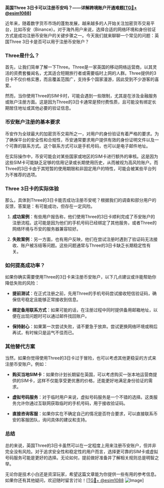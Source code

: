 **英国Three 3日卡可以注册币安吗？——详解跨境账户开通难题[[TG💪+ @esim1088](https://t.me/s/esim1088)]**

近年来，随着数字货币市场的蓬勃发展，越来越多的人开始关注加密货币交易平台，比如币安（Binance）。对于海外用户来说，选择合适的网络环境和身份验证方式是成功注册币安账户的关键步骤之一。今天我们就来聊聊一个常见的问题：英国Three 3日卡是否可以用于注册币安账户？

### Three是什么？
首先，让我们简单了解一下Three。Three是一家英国的移动网络运营商，以其灵活的资费套餐闻名，尤其适合短期旅行者或需要临时上网的人群。Three提供的3日卡不仅价格实惠，而且覆盖范围广，支持多个国家漫游，因此受到不少游客的喜爱。

然而，当你使用Three的SIM卡时，可能会遇到一些限制，尤其是在涉及金融服务或账户注册方面。这是因为Three的3日卡通常是预付费性质，且可能没有绑定长期居住地址或其他必要的验证信息。

### 币安账户注册的基本要求
币安作为全球最大的加密货币交易所之一，对用户的身份验证有着严格的要求。为了确保平台的安全性和合规性，币安通常要求用户提供有效的身份证明文件以及一个可靠的联系方式。这个联系方式可以是手机号码，也可以是电子邮件地址。

在实际操作中，币安可能会对某些国家或地区的SIM卡进行额外的审核。这是因为这些SIM卡可能缺乏足够的信用记录或长期使用历史，从而被视为高风险账户。而Three的3日卡由于其短暂的使用期限和非固定用户的特性，可能会被某些平台列为不推荐的选项。

### Three 3日卡的实际体验
那么，具体到Three的3日卡能否成功注册币安呢？根据我们的调查和部分用户的反馈，答案是：有可能成功，但存在一定风险。

1. **成功案例**：有些用户报告称，他们使用Three的3日卡顺利完成了币安账户的注册流程。这可能是因为他们的手机号码已经绑定了其他服务，或者Three的网络环境与币安的服务器兼容较好。
   
2. **失败案例**：另一方面，也有用户反映，他们在尝试注册时遇到了验证码无法接收、账户被冻结等问题。这些问题通常与Three的3日卡缺乏长期稳定性有关。

### 如何提高成功率？
如果你确实需要使用Three的3日卡来注册币安账户，以下几点建议或许能帮助你降低失败的风险：

- **提前测试**：在正式注册之前，先用Three的手机号码尝试接收短信验证码，确保信号稳定且能够正常接收到信息。
  
- **绑定备用联系方式**：如果可能的话，在注册过程中同时提供备用邮箱地址，以便在出现问题时可以通过邮件找回账户。

- **保持耐心**：如果第一次尝试失败，请不要急于放弃。尝试更换网络环境或稍后再试，有时候只是运气不佳而已。

### 其他替代方案
当然，如果你觉得使用Three的3日卡过于冒险，也可以考虑其他更稳妥的方式来注册币安账户。例如：

- **购买当地SIM卡**：如果你计划长期留在英国，可以考虑购买一张本地运营商提供的SIM卡，这样不仅能享受更优惠的价格，还能更好地满足身份验证的需求。

- **虚拟号码服务**：对于临时用户来说，虚拟号码服务是一个不错的选择。这类服务允许你通过互联网获取临时的手机号码，用于接收验证码。

- **直接咨询客服**：如果你实在不确定自己的情况是否符合要求，可以直接联系币安的客服团队，询问具体的建议和支持。

### 总结
总的来说，英国Three的3日卡虽然可以在一定程度上用来注册币安账户，但并非完全没有风险。对于追求安全性和稳定性的用户而言，选择更可靠的SIM卡或虚拟号码服务可能是更好的选择。无论如何，提前做好准备并了解相关规则总是明智之举。

无论你是技术小白还是资深玩家，希望这篇文章能为你提供一些有用的参考信息。如果你还有其他疑问，欢迎随时留言讨论！[[TG💪+ @esim1088](https://t.me/s/esim1088) ![Image](https://i.postimg.cc/4NQfJmqS/Snipaste-2025-05-13-00-14-12.png)]